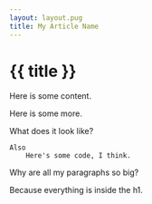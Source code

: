 ```yaml
---
layout: layout.pug
title: My Article Name
---
```


# {{ title }}

Here is some content.

Here is some more.

What does it look like?

    Also
        Here's some code, I think.

Why are all my paragraphs so big?

Because everything is inside the h1.
